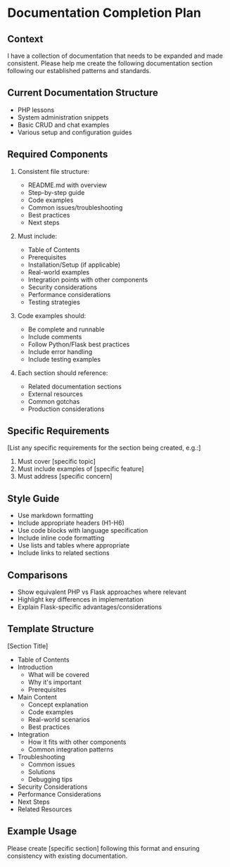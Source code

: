 # Documentation Completion Plan

## Context
I have a collection of documentation that needs to be expanded and made consistent. Please help me create the following documentation section following our established patterns and standards.

## Current Documentation Structure
- PHP lessons
- System administration snippets
- Basic CRUD and chat examples
- Various setup and configuration guides


## Required Components
1. Consistent file structure:
   - README.md with overview
   - Step-by-step guide
   - Code examples
   - Common issues/troubleshooting
   - Best practices
   - Next steps

2. Must include:
   - Table of Contents
   - Prerequisites
   - Installation/Setup (if applicable)
   - Real-world examples
   - Integration points with other components
   - Security considerations
   - Performance considerations
   - Testing strategies

3. Code examples should:
   - Be complete and runnable
   - Include comments
   - Follow Python/Flask best practices
   - Include error handling
   - Include testing examples

4. Each section should reference:
   - Related documentation sections
   - External resources
   - Common gotchas
   - Production considerations

## Specific Requirements
[List any specific requirements for the section being created, e.g.:]
1. Must cover [specific topic]
2. Must include examples of [specific feature]
3. Must address [specific concern]

## Style Guide
- Use markdown formatting
- Include appropriate headers (H1-H6)
- Use code blocks with language specification
- Include inline code formatting
- Use lists and tables where appropriate
- Include links to related sections

## Comparisons
- Show equivalent PHP vs Flask approaches where relevant
- Highlight key differences in implementation
- Explain Flask-specific advantages/considerations

## Template Structure
[Section Title]
- Table of Contents
- Introduction
  - What will be covered
  - Why it's important
  - Prerequisites
- Main Content
  - Concept explanation
  - Code examples
  - Real-world scenarios
  - Best practices
- Integration
  - How it fits with other components
  - Common integration patterns
- Troubleshooting
  - Common issues
  - Solutions
  - Debugging tips
- Security Considerations
- Performance Considerations
- Next Steps
- Related Resources

## Example Usage
Please create [specific section] following this format and ensuring consistency with existing documentation.